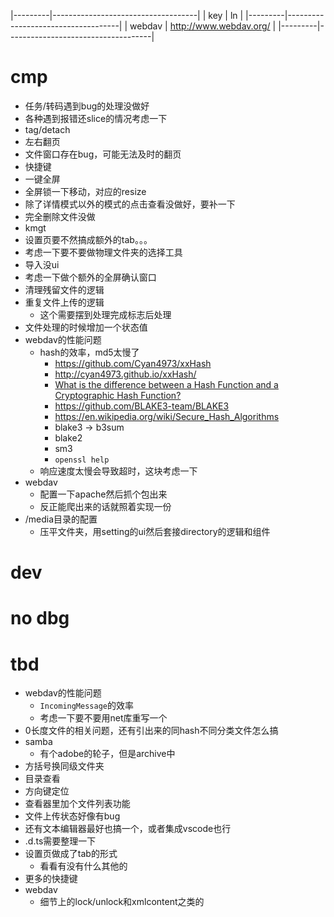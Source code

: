 |---------|------------------------------------| | key | ln | |---------|------------------------------------| | webdav | http://www.webdav.org/             | |---------|------------------------------------|

# cmp

- 任务/转码遇到bug的处理没做好
- 各种遇到报错还slice的情况考虑一下
- tag/detach
- 左右翻页
- 文件窗口存在bug，可能无法及时的翻页
- 快捷键
- 一键全屏
- 全屏锁一下移动，对应的resize
- 除了详情模式以外的模式的点击查看没做好，要补一下
- 完全删除文件没做
- kmgt
- 设置页要不然搞成额外的tab。。。
- 考虑一下要不要做物理文件夹的选择工具
- 导入没ui
- 考虑一下做个额外的全屏确认窗口
- 清理残留文件的逻辑
- 重复文件上传的逻辑
    - 这个需要摆到处理完成标志后处理
- 文件处理的时候增加一个状态值
- webdav的性能问题
    - hash的效率，md5太慢了
        - https://github.com/Cyan4973/xxHash
        - http://cyan4973.github.io/xxHash/
        - [What is the difference between a Hash Function and a Cryptographic Hash Function?](https://security.stackexchange.com/questions/11839/what-is-the-difference-between-a-hash-function-and-a-cryptographic-hash-function)
        - https://github.com/BLAKE3-team/BLAKE3
        - https://en.wikipedia.org/wiki/Secure_Hash_Algorithms
        - blake3 -> b3sum
        - blake2
        - sm3
        - `openssl help`
    - 响应速度太慢会导致超时，这块考虑一下
- webdav
    - 配置一下apache然后抓个包出来
    - 反正能爬出来的话就照着实现一份
- /media目录的配置
    - 压平文件夹，用setting的ui然后套接directory的逻辑和组件

# dev

# no dbg

# tbd

- webdav的性能问题
    - `IncomingMessage`的效率
    - 考虑一下要不要用net库重写一个
- 0长度文件的相关问题，还有引出来的同hash不同分类文件怎么搞
- samba
  - 有个adobe的轮子，但是archive中
- 方括号换同级文件夹
- 目录查看
- 方向键定位
- 查看器里加个文件列表功能
- 文件上传状态好像有bug
- 还有文本编辑器最好也搞一个，或者集成vscode也行
- .d.ts需要整理一下
- 设置页做成了tab的形式
    - 看看有没有什么其他的
- 更多的快捷键
- webdav
    - 细节上的lock/unlock和xmlcontent之类的
